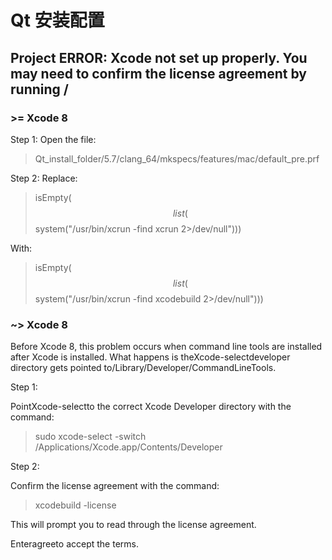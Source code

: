 # Qt 安装配置

## Project ERROR: Xcode not set up properly. You may need to confirm the license agreement by running /

### >= Xcode 8

Step 1:
Open the file:

> Qt_install_folder/5.7/clang_64/mkspecs/features/mac/default_pre.prf

Step 2:
Replace:

> isEmpty($$list($$system("/usr/bin/xcrun -find xcrun 2>/dev/null")))

With:

> isEmpty($$list($$system("/usr/bin/xcrun -find xcodebuild 2>/dev/null")))


### ~> Xcode 8
Before Xcode 8, this problem occurs when command line tools are installed after Xcode is installed. What happens is theXcode-selectdeveloper directory gets pointed to/Library/Developer/CommandLineTools.

Step 1:

PointXcode-selectto the correct Xcode Developer directory with the command:

> sudo xcode-select -switch /Applications/Xcode.app/Contents/Developer

Step 2:

Confirm the license agreement with the command:

> xcodebuild -license

This will prompt you to read through the license agreement.

Enteragreeto accept the terms.


